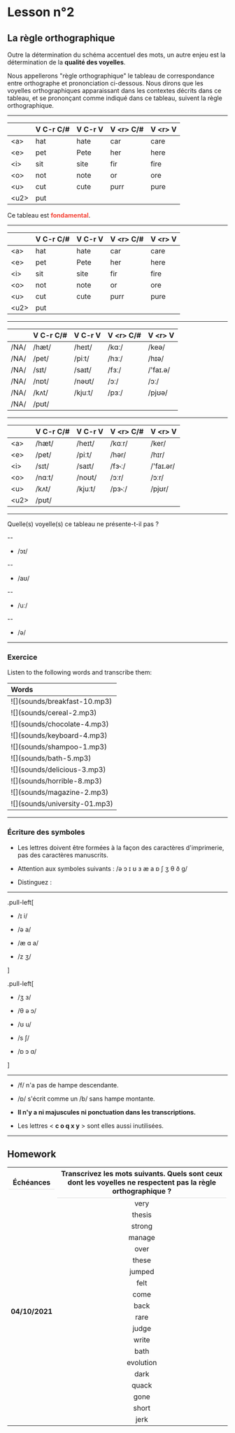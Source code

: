 # Lesson n°2



## La règle orthographique

Outre la détermination du schéma accentuel des mots, un autre enjeu est la détermination de la **qualité des voyelles**.

Nous appellerons "règle orthographique" le tableau de correspondance entre orthographe et prononciation ci-dessous. Nous dirons que les voyelles orthographiques apparaissant dans les contextes décrits dans ce tableau, et se prononçant comme indiqué dans ce tableau, suivent la règle orthographique.
 
---

<table class="table table-striped table-hover table-condensed table-responsive" style="margin-left: auto; margin-right: auto;">
 <thead>
  <tr>
   <th style="text-align:left;">  </th>
   <th style="text-align:left;"> V C-r C/# </th>
   <th style="text-align:left;"> V C-r V </th>
   <th style="text-align:left;"> V &lt;r&gt; C/# </th>
   <th style="text-align:left;"> V &lt;r&gt; V </th>
  </tr>
 </thead>
<tbody>
  <tr>
   <td style="text-align:left;"> &lt;a&gt; </td>
   <td style="text-align:left;"> hat </td>
   <td style="text-align:left;"> hate </td>
   <td style="text-align:left;"> car </td>
   <td style="text-align:left;"> care </td>
  </tr>
  <tr>
   <td style="text-align:left;"> &lt;e&gt; </td>
   <td style="text-align:left;"> pet </td>
   <td style="text-align:left;"> Pete </td>
   <td style="text-align:left;"> her </td>
   <td style="text-align:left;"> here </td>
  </tr>
  <tr>
   <td style="text-align:left;"> &lt;i&gt; </td>
   <td style="text-align:left;"> sit </td>
   <td style="text-align:left;"> site </td>
   <td style="text-align:left;"> fir </td>
   <td style="text-align:left;"> fire </td>
  </tr>
  <tr>
   <td style="text-align:left;"> &lt;o&gt; </td>
   <td style="text-align:left;"> not </td>
   <td style="text-align:left;"> note </td>
   <td style="text-align:left;"> or </td>
   <td style="text-align:left;"> ore </td>
  </tr>
  <tr>
   <td style="text-align:left;"> &lt;u&gt; </td>
   <td style="text-align:left;"> cut </td>
   <td style="text-align:left;"> cute </td>
   <td style="text-align:left;"> purr </td>
   <td style="text-align:left;"> pure </td>
  </tr>
  <tr>
   <td style="text-align:left;"> &lt;u2&gt; </td>
   <td style="text-align:left;"> put </td>
   <td style="text-align:left;">  </td>
   <td style="text-align:left;">  </td>
   <td style="text-align:left;">  </td>
  </tr>
</tbody>
</table>

Ce tableau est **<span style='color: #f44336;'>fondamental</span>**.

---

<table class="table table-striped table-hover table-condensed table-responsive" style="margin-left: auto; margin-right: auto;">
 <thead>
  <tr>
   <th style="text-align:left;">  </th>
   <th style="text-align:left;"> V C-r C/# </th>
   <th style="text-align:left;"> V C-r V </th>
   <th style="text-align:left;"> V &lt;r&gt; C/# </th>
   <th style="text-align:left;"> V &lt;r&gt; V </th>
  </tr>
 </thead>
<tbody>
  <tr>
   <td style="text-align:left;"> &lt;a&gt; </td>
   <td style="text-align:left;"> hat </td>
   <td style="text-align:left;"> hate </td>
   <td style="text-align:left;"> car </td>
   <td style="text-align:left;"> care </td>
  </tr>
  <tr>
   <td style="text-align:left;"> &lt;e&gt; </td>
   <td style="text-align:left;"> pet </td>
   <td style="text-align:left;"> Pete </td>
   <td style="text-align:left;"> her </td>
   <td style="text-align:left;"> here </td>
  </tr>
  <tr>
   <td style="text-align:left;"> &lt;i&gt; </td>
   <td style="text-align:left;"> sit </td>
   <td style="text-align:left;"> site </td>
   <td style="text-align:left;"> fir </td>
   <td style="text-align:left;"> fire </td>
  </tr>
  <tr>
   <td style="text-align:left;"> &lt;o&gt; </td>
   <td style="text-align:left;"> not </td>
   <td style="text-align:left;"> note </td>
   <td style="text-align:left;"> or </td>
   <td style="text-align:left;"> ore </td>
  </tr>
  <tr>
   <td style="text-align:left;"> &lt;u&gt; </td>
   <td style="text-align:left;"> cut </td>
   <td style="text-align:left;"> cute </td>
   <td style="text-align:left;"> purr </td>
   <td style="text-align:left;"> pure </td>
  </tr>
  <tr>
   <td style="text-align:left;"> &lt;u2&gt; </td>
   <td style="text-align:left;"> put </td>
   <td style="text-align:left;">  </td>
   <td style="text-align:left;">  </td>
   <td style="text-align:left;">  </td>
  </tr>
</tbody>
</table>

---

<table class="table table-striped table-hover table-condensed table-responsive" style="margin-left: auto; margin-right: auto;">
 <thead>
  <tr>
   <th style="text-align:left;">  </th>
   <th style="text-align:left;"> V C-r C/# </th>
   <th style="text-align:left;"> V C-r V </th>
   <th style="text-align:left;"> V &lt;r&gt; C/# </th>
   <th style="text-align:left;"> V &lt;r&gt; V </th>
  </tr>
 </thead>
<tbody>
  <tr>
   <td style="text-align:left;"> /NA/ </td>
   <td style="text-align:left;"> /hæt/ </td>
   <td style="text-align:left;"> /heɪt/ </td>
   <td style="text-align:left;"> /kɑː/ </td>
   <td style="text-align:left;"> /keə/ </td>
  </tr>
  <tr>
   <td style="text-align:left;"> /NA/ </td>
   <td style="text-align:left;"> /pet/ </td>
   <td style="text-align:left;"> /piːt/ </td>
   <td style="text-align:left;"> /hɜː/ </td>
   <td style="text-align:left;"> /hɪə/ </td>
  </tr>
  <tr>
   <td style="text-align:left;"> /NA/ </td>
   <td style="text-align:left;"> /sɪt/ </td>
   <td style="text-align:left;"> /saɪt/ </td>
   <td style="text-align:left;"> /fɜː/ </td>
   <td style="text-align:left;"> /'faɪ.ə/ </td>
  </tr>
  <tr>
   <td style="text-align:left;"> /NA/ </td>
   <td style="text-align:left;"> /nɒt/ </td>
   <td style="text-align:left;"> /nəʊt/ </td>
   <td style="text-align:left;"> /ɔː/ </td>
   <td style="text-align:left;"> /ɔː/ </td>
  </tr>
  <tr>
   <td style="text-align:left;"> /NA/ </td>
   <td style="text-align:left;"> /kʌt/ </td>
   <td style="text-align:left;"> /kjuːt/ </td>
   <td style="text-align:left;"> /pɜː/ </td>
   <td style="text-align:left;"> /pjʊə/ </td>
  </tr>
  <tr>
   <td style="text-align:left;"> /NA/ </td>
   <td style="text-align:left;"> /pʊt/ </td>
   <td style="text-align:left;">  </td>
   <td style="text-align:left;">  </td>
   <td style="text-align:left;">  </td>
  </tr>
</tbody>
</table>

---

<table class="table table-striped table-hover table-condensed table-responsive" style="margin-left: auto; margin-right: auto;">
 <thead>
  <tr>
   <th style="text-align:left;">  </th>
   <th style="text-align:left;"> V C-r C/# </th>
   <th style="text-align:left;"> V C-r V </th>
   <th style="text-align:left;"> V &lt;r&gt; C/# </th>
   <th style="text-align:left;"> V &lt;r&gt; V </th>
  </tr>
 </thead>
<tbody>
  <tr>
   <td style="text-align:left;"> &lt;a&gt; </td>
   <td style="text-align:left;"> /hæt/ </td>
   <td style="text-align:left;"> /heɪt/ </td>
   <td style="text-align:left;"> /kɑːr/ </td>
   <td style="text-align:left;"> /ker/ </td>
  </tr>
  <tr>
   <td style="text-align:left;"> &lt;e&gt; </td>
   <td style="text-align:left;"> /pet/ </td>
   <td style="text-align:left;"> /piːt/ </td>
   <td style="text-align:left;"> /hər/ </td>
   <td style="text-align:left;"> /hɪr/ </td>
  </tr>
  <tr>
   <td style="text-align:left;"> &lt;i&gt; </td>
   <td style="text-align:left;"> /sɪt/ </td>
   <td style="text-align:left;"> /saɪt/ </td>
   <td style="text-align:left;"> /fɜ˞ː/ </td>
   <td style="text-align:left;"> /'faɪ.ər/ </td>
  </tr>
  <tr>
   <td style="text-align:left;"> &lt;o&gt; </td>
   <td style="text-align:left;"> /nɑːt/ </td>
   <td style="text-align:left;"> /noʊt/ </td>
   <td style="text-align:left;"> /ɔːr/ </td>
   <td style="text-align:left;"> /ɔːr/ </td>
  </tr>
  <tr>
   <td style="text-align:left;"> &lt;u&gt; </td>
   <td style="text-align:left;"> /kʌt/ </td>
   <td style="text-align:left;"> /kjuːt/ </td>
   <td style="text-align:left;"> /pɜ˞ː/ </td>
   <td style="text-align:left;"> /pjʊr/ </td>
  </tr>
  <tr>
   <td style="text-align:left;"> &lt;u2&gt; </td>
   <td style="text-align:left;"> /pʊt/ </td>
   <td style="text-align:left;">  </td>
   <td style="text-align:left;">  </td>
   <td style="text-align:left;">  </td>
  </tr>
</tbody>
</table>

---

Quelle(s) voyelle(s) ce tableau ne présente-t-il pas ?

--

* /ɔɪ/

--

* /aʊ/

--

* /uː/

--

* /ə/

---

### Exercice
 
Listen to the following words and transcribe them:

<table class="table table-striped table-hover table-condensed table-responsive" style="margin-left: auto; margin-right: auto;">
 <thead>
  <tr>
   <th style="text-align:left;font-weight: bold;font-weight: bold;"> Words </th>
  </tr>
 </thead>
<tbody>
  <tr>
   <td style="text-align:left;"> ![](sounds/breakfast-10.mp3) </td>
  </tr>
  <tr>
   <td style="text-align:left;"> ![](sounds/cereal-2.mp3) </td>
  </tr>
  <tr>
   <td style="text-align:left;"> ![](sounds/chocolate-4.mp3) </td>
  </tr>
  <tr>
   <td style="text-align:left;"> ![](sounds/keyboard-4.mp3) </td>
  </tr>
  <tr>
   <td style="text-align:left;"> ![](sounds/shampoo-1.mp3) </td>
  </tr>
  <tr>
   <td style="text-align:left;"> ![](sounds/bath-5.mp3) </td>
  </tr>
  <tr>
   <td style="text-align:left;"> ![](sounds/delicious-3.mp3) </td>
  </tr>
  <tr>
   <td style="text-align:left;"> ![](sounds/horrible-8.mp3) </td>
  </tr>
  <tr>
   <td style="text-align:left;"> ![](sounds/magazine-2.mp3) </td>
  </tr>
  <tr>
   <td style="text-align:left;"> ![](sounds/university-01.mp3) </td>
  </tr>
</tbody>
</table>


---

### Écriture des symboles

* Les lettres doivent être formées à la façon des caractères d'imprimerie, pas des caractères manuscrits.

* Attention aux symboles suivants :
   /ə ɔ ɪ ʊ ɜ æ a ɒ ʃ ʒ θ ð g/

* Distinguez :
 
***

.pull-left[

* /ɪ i/

* /ə a/

* /æ ɑ a/

* /z ʒ/

]

.pull-left[

* /ʒ ɜ/

* /θ ə ɔ/

* /ʊ u/

* /s ʃ/

* /ɒ ɔ ɑ/

]

---

* /f/ n'a pas de hampe descendante.

* /ɒ/ s'écrit comme un /b/ sans hampe montante.

* **Il n'y a ni majuscules ni ponctuation dans les transcriptions.**

* Les lettres < **c o q x y** > sont elles aussi inutilisées.

---


## Homework


<table class="table table-hover" style="margin-left: auto; margin-right: auto;">
<thead><tr>
<th style="border-bottom:hidden;padding-bottom:0; padding-left:3px;padding-right:3px;text-align: center; " colspan="1"><div style="border-bottom: 1px solid #ddd; padding-bottom: 5px; ">Échéances</div></th>
<th style="border-bottom:hidden;padding-bottom:0; padding-left:3px;padding-right:3px;text-align: center; " colspan="1"><div style="border-bottom: 1px solid #ddd; padding-bottom: 5px; ">Transcrivez les mots suivants. Quels sont ceux dont les voyelles ne respectent pas la règle orthographique ?</div></th>
</tr></thead>
<tbody>
  <tr>
   <td style="text-align:center;width: 20%; font-weight: bold;vertical-align: middle !important;" rowspan="20"> 04/10/2021 </td>
   <td style="text-align:center;"> very </td>
  </tr>
  <tr>
   
   <td style="text-align:center;"> thesis </td>
  </tr>
  <tr>
   
   <td style="text-align:center;"> strong </td>
  </tr>
  <tr>
   
   <td style="text-align:center;"> manage </td>
  </tr>
  <tr>
   
   <td style="text-align:center;"> over </td>
  </tr>
  <tr>
   
   <td style="text-align:center;"> these </td>
  </tr>
  <tr>
   
   <td style="text-align:center;"> jumped </td>
  </tr>
  <tr>
   
   <td style="text-align:center;"> felt </td>
  </tr>
  <tr>
   
   <td style="text-align:center;"> come </td>
  </tr>
  <tr>
   
   <td style="text-align:center;"> back </td>
  </tr>
  <tr>
   
   <td style="text-align:center;"> rare </td>
  </tr>
  <tr>
   
   <td style="text-align:center;"> judge </td>
  </tr>
  <tr>
   
   <td style="text-align:center;"> write </td>
  </tr>
  <tr>
   
   <td style="text-align:center;"> bath </td>
  </tr>
  <tr>
   
   <td style="text-align:center;"> evolution </td>
  </tr>
  <tr>
   
   <td style="text-align:center;"> dark </td>
  </tr>
  <tr>
   
   <td style="text-align:center;"> quack </td>
  </tr>
  <tr>
   
   <td style="text-align:center;"> gone </td>
  </tr>
  <tr>
   
   <td style="text-align:center;"> short </td>
  </tr>
  <tr>
   
   <td style="text-align:center;"> jerk </td>
  </tr>
</tbody>
</table>
 


 
